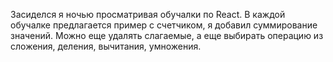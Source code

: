 Засиделся я ночью просматривая обучалки по React. В каждой обучалке предлагается пример с счетчиком, я добавил суммирование значений. Можно еще удалять слагаемые, а еще выбирать операцию из сложения, деления, вычитания, умножения.
